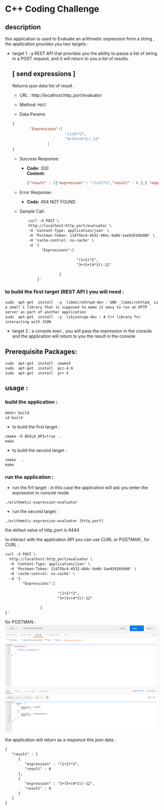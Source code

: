 # C++ Coding Challenge

## description 
this application is used  to Evaluate an arithmetic expression form a string , the application provides you two targets :
* target 1 : a REST API that provides you the ability to passe a list of string in a POST request, and it will return to you a list of results .

  **[ send expressions ]**
  ----------------------
    Returns json data list of  result .

  *  URL :    http://localhost:http_port/evaluator

  * Method:   `POST`
  * Data Params
  ```json
  {
          "Expressions":[
                          "(1+2)*2",
                          "3+(5+(4*3))-12"
                  ]
  }
  ```

  * Success Response:

    * **Code:** 200 <br />
      **Content:** 
      ```json
      {"result" : [{"expression" : "(1+2)*2","result" : 6 },{ "expression" : "3+(5+(4*3))-12","result" : 8 }] }
      ```  
  * Error Response:

    * **Code:** 404 NOT FOUND <br />

  * Sample Call:

    ```
        curl -X POST \
        http://localhost:http_port/evaluator \
        -H 'Content-Type: application/json' \
        -H 'Postman-Token: 11475bc4-4532-484c-9a06-1ae929105d80' \
        -H 'cache-control: no-cache' \
        -d '{
              "Expressions":[

                              "(1+2)*2",
                              "3+(5+(4*3))-12"

                      ]
            }'
    ```
### to build the first target (REST API ) you will need  : 
```
sudo  apt-get  install  -y  libmicrohttpd-dev : GNU _libmicrohttpd_ is a small C library that is supposed to make it easy to run an HTTP server as part of another application
sudo  apt-get  install  -y  libjsoncpp-dev : A C++ library for interacting with JSON
```
* target 2 : a console exec , you will pass the expression in the console and the application will return to you the result in the console  


## Prerequisite Packages:
```
sudo  apt-get  install  cmake3 
sudo  apt-get  install  gcc-4.9
sudo  apt-get  install  g++-5
```
## usage :

### build the application :
```
mkdir build
cd build
```
* to build the first target :

```
cmake -D BUILD_API=true ..
make
```
* to build the second target :

```
cmake  ..
make
```
### run the application :
* run the firt target :
in this case the application will ask you enter the expression in console mode

```
./arithmetic-expression-evaluator

```
* run the second target :

```
./arithmetic-expression-evaluator [http_port]
```
the defaut value of  http_port is 4444

to interact with the application API  you can use CURL or POSTMAN , for CURL :
```
curl -X POST \
  http://localhost:http_port/evaluator \
  -H 'Content-Type: application/json' \
  -H 'Postman-Token: 11475bc4-4532-484c-9a06-1ae929105d80' \
  -H 'cache-control: no-cache' \
  -d '{
        "Expressions":[

                        "(1+2)*2",
                        "3+(5+(4*3))-12"

                ]
}'
```
for POSTMAN : 
![GitHub Logo](Postman.png)

the application will return as a responce this json data :

```@json
{
   "result" : [
      {
         "expression" : "(1+2)*2",
         "result" : 6
      },
      {
         "expression" : "3+(5+(4*3))-12",
         "result" : 8
      }
   ]
}

```